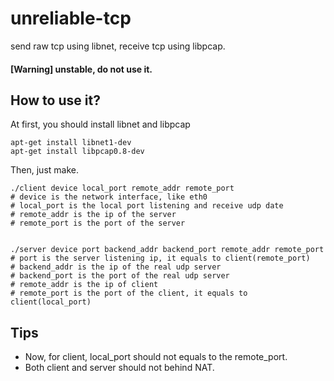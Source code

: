 # unreliable-tcp

send raw tcp using libnet, receive tcp using libpcap.

#### [Warning] unstable, do not use it.

How to use it?
---
At first, you should install libnet and libpcap
```
apt-get install libnet1-dev
apt-get install libpcap0.8-dev
```
Then, just make.

```
./client device local_port remote_addr remote_port
# device is the network interface, like eth0
# local_port is the local port listening and receive udp date
# remote_addr is the ip of the server
# remote_port is the port of the server


./server device port backend_addr backend_port remote_addr remote_port
# port is the server listening ip, it equals to client(remote_port)
# backend_addr is the ip of the real udp server
# backend_port is the port of the real udp server
# remote_addr is the ip of client
# remote_port is the port of the client, it equals to client(local_port)
```

Tips
---
+ Now, for client, local_port should not equals to the remote_port.
+ Both client and server should not behind NAT.
